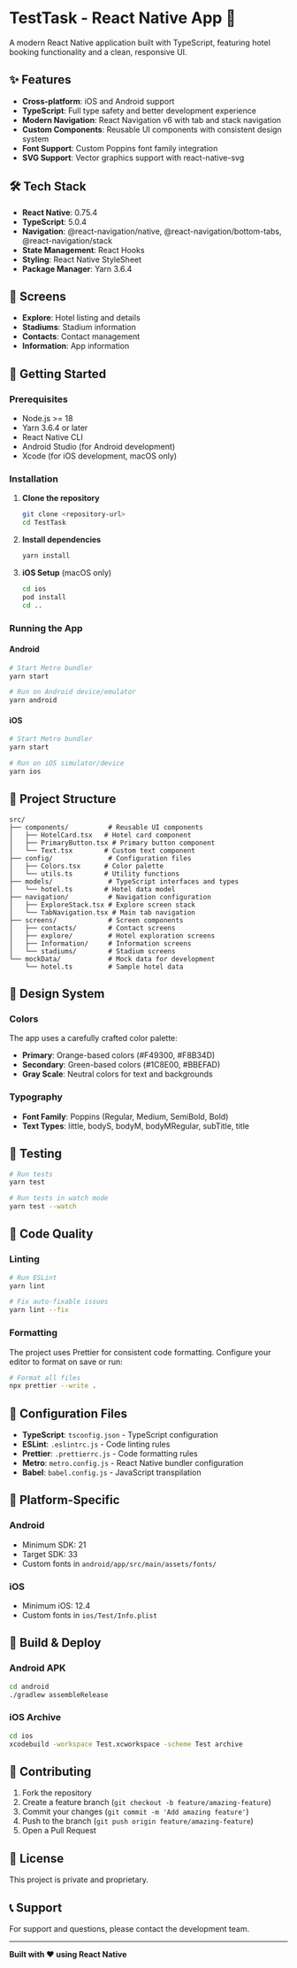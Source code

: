 # TestTask - React Native App 🚀

A modern React Native application built with TypeScript, featuring hotel booking functionality and a clean, responsive UI.

## ✨ Features

- **Cross-platform**: iOS and Android support
- **TypeScript**: Full type safety and better development experience
- **Modern Navigation**: React Navigation v6 with tab and stack navigation
- **Custom Components**: Reusable UI components with consistent design system
- **Font Support**: Custom Poppins font family integration
- **SVG Support**: Vector graphics support with react-native-svg

## 🛠 Tech Stack

- **React Native**: 0.75.4
- **TypeScript**: 5.0.4
- **Navigation**: @react-navigation/native, @react-navigation/bottom-tabs, @react-navigation/stack
- **State Management**: React Hooks
- **Styling**: React Native StyleSheet
- **Package Manager**: Yarn 3.6.4

## 📱 Screens

- **Explore**: Hotel listing and details
- **Stadiums**: Stadium information
- **Contacts**: Contact management
- **Information**: App information

## 🚀 Getting Started

### Prerequisites

- Node.js >= 18
- Yarn 3.6.4 or later
- React Native CLI
- Android Studio (for Android development)
- Xcode (for iOS development, macOS only)

### Installation

1. **Clone the repository**

   ```bash
   git clone <repository-url>
   cd TestTask
   ```

2. **Install dependencies**

   ```bash
   yarn install
   ```

3. **iOS Setup** (macOS only)
   ```bash
   cd ios
   pod install
   cd ..
   ```

### Running the App

#### Android

```bash
# Start Metro bundler
yarn start

# Run on Android device/emulator
yarn android
```

#### iOS

```bash
# Start Metro bundler
yarn start

# Run on iOS simulator/device
yarn ios
```

## 📁 Project Structure

```
src/
├── components/          # Reusable UI components
│   ├── HotelCard.tsx   # Hotel card component
│   ├── PrimaryButton.tsx # Primary button component
│   └── Text.tsx        # Custom text component
├── config/              # Configuration files
│   ├── Colors.tsx      # Color palette
│   └── utils.ts        # Utility functions
├── models/              # TypeScript interfaces and types
│   └── hotel.ts        # Hotel data model
├── navigation/          # Navigation configuration
│   ├── ExploreStack.tsx # Explore screen stack
│   └── TabNavigation.tsx # Main tab navigation
├── screens/             # Screen components
│   ├── contacts/        # Contact screens
│   ├── explore/         # Hotel exploration screens
│   ├── Information/     # Information screens
│   └── stadiums/        # Stadium screens
└── mockData/            # Mock data for development
    └── hotel.ts         # Sample hotel data
```

## 🎨 Design System

### Colors

The app uses a carefully crafted color palette:

- **Primary**: Orange-based colors (#F49300, #F8B34D)
- **Secondary**: Green-based colors (#1C8E00, #BBEFAD)
- **Gray Scale**: Neutral colors for text and backgrounds

### Typography

- **Font Family**: Poppins (Regular, Medium, SemiBold, Bold)
- **Text Types**: little, bodyS, bodyM, bodyMRegular, subTitle, title

## 🧪 Testing

```bash
# Run tests
yarn test

# Run tests in watch mode
yarn test --watch
```

## 📝 Code Quality

### Linting

```bash
# Run ESLint
yarn lint

# Fix auto-fixable issues
yarn lint --fix
```

### Formatting

The project uses Prettier for consistent code formatting. Configure your editor to format on save or run:

```bash
# Format all files
npx prettier --write .
```

## 🔧 Configuration Files

- **TypeScript**: `tsconfig.json` - TypeScript configuration
- **ESLint**: `.eslintrc.js` - Code linting rules
- **Prettier**: `.prettierrc.js` - Code formatting rules
- **Metro**: `metro.config.js` - React Native bundler configuration
- **Babel**: `babel.config.js` - JavaScript transpilation

## 📱 Platform-Specific

### Android

- Minimum SDK: 21
- Target SDK: 33
- Custom fonts in `android/app/src/main/assets/fonts/`

### iOS

- Minimum iOS: 12.4
- Custom fonts in `ios/Test/Info.plist`

## 🚀 Build & Deploy

### Android APK

```bash
cd android
./gradlew assembleRelease
```

### iOS Archive

```bash
cd ios
xcodebuild -workspace Test.xcworkspace -scheme Test archive
```

## 🤝 Contributing

1. Fork the repository
2. Create a feature branch (`git checkout -b feature/amazing-feature`)
3. Commit your changes (`git commit -m 'Add amazing feature'`)
4. Push to the branch (`git push origin feature/amazing-feature`)
5. Open a Pull Request

## 📄 License

This project is private and proprietary.

## 📞 Support

For support and questions, please contact the development team.

---

**Built with ❤️ using React Native**
